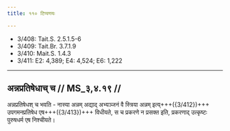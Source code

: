 ```yaml
---
title: ११० टिप्पणयः

---
```

- 3/408: Tait.S. 2.5.1.5-6
- 3/409: Tait.Br. 3.7.1.9
- 3/410: Mait.S. 1.4.3
- 3/411: E2: 4,389; E4: 4,524; E6: 1,222

____________________________________________


## अन्नप्रतिषेधाच् च // MS_३,४.१९ //

अन्नप्रतिषेधश् च भवति - नास्या अन्नम् अद्याद् अभ्यञ्जनं वै स्त्रिया अन्नम् इत्य्+++({3/412})+++ उपगमनप्रतिषेध एष+++({3/413})+++ विधीयते, स च प्रकरणे न प्रसक्त इति, प्रकरणाद् उत्कृष्टः पुरुषधर्म एष निश्चीयते।